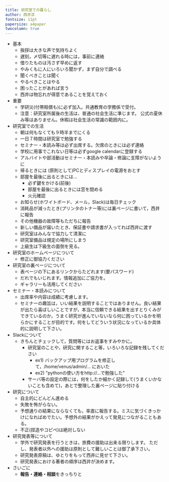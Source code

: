 ```yaml
---
title: 研究室での暮らし
author: 西井淳
fontsize: 11pt
papersize: a4paper
twocolumn: true
---
```


-   基本
    -   挨拶は大きな声で気持ちよく
    -   遅刻，〆切等に遅れる時には，事前に連絡
    -   借りたものは汚さず早めに返す
    -   やみくもに人にいろいろ聞かず，まず自分で調べる
    -   聞くべきことは聞く
    -   やるべきことはやる
    -   困ったことがあれば言う
    -   西井は物忘れが得意であることを覚えておく
-   重要
    -   学研災(付帯賠償も)に必ず加入。共通教育の学務係で受付。
    -   注意：研究室所属後の生活は、普通の社会生活に準じます。
        公式の夏休み等はありません。休暇は社会生活の常識の範囲内に。
-   研究室での生活
    -   朝は何もなくても９時半までにくる
    -   一日７時間は研究室で勉強する
    -   セミナー・本読み等は必ず出席する。欠席のときには必ず連絡
    -   学校に用事でこれない日等は必ずgoogle calendarに登録する
    -   アルバイトや部活動はセミナー・本読みや卒論・修論に支障がないように
    -   帰るときには (原則として)PCとディスプレイの電源をおとす
    -   部屋を最後に出るときには...
        -   必ず鍵をかける(前後)
        -   部屋を最後に出るときには窓を閉める
        -   火元確認
    -   お知らせ(ホワイトボード、メール，Slack)は毎日チェック
    -   消耗品が減ったとき(プリンタのトナー等)には裏ページに書いて，西井に報告
    -   その他機器の故障等もただちに報告
    -   新しい備品が届いたとき、保証書や請求書が入ってれば西井に渡す
    -   研究室はみんなで協力して清潔に
    -   研究室備品は規定の場所にしまう
    -   上級生は下級生の面倒を見る。
-   研究室のホームページについて
    -   修正に御協力ください
-   研究室の裏ページについて
    -   表ページの下にあるリンクからたどれます(要パスワード)
    -   だれでもいじれます。情報追加にご協力を。
    -   ギャラリーも活用してください
-   セミナー・本読みについて
    -   出席率や内容は成績に考慮します。
    -   セミナーの趣旨は，いい結果を説明することではありません。良い結果が出たら喜ばしいことですが，本当に信頼できる結果を出すとりくみができているのか，うまく研究が進んでいないなら何に困っているかを明らかにすることが目的です。何をしてどういう状況になっているか具体的に説明して下さい。
-   Slackについて
    -   きちんとチェックして，質問等にはお返事をすみやかに。
        -   研究室のことや，研究に関すること等，いろいろな記録を残してください
            -   ex1) バックアップ用プログラムを修正して，/home/venus/admin/...    においた
            -   ex2) "pythonの使い方をhttp://...で勉強した"
        -   サーバ等の設定の際には，何をしたか細かく記録して(うまくいかないことも含めて)，あとで整理した裏ページに貼り付ける
-   研究について
    -   自主的にどんどん進める
    -   失敗を怖がらない。
    -   予想通りの結果にならなくても，率直に報告する。ミスに気づくきっかけになればめでたい。予想外の結果がかえって発見につながることもある。
    -   不正(捏造やコピペ)は絶対しない
-   研究発表等について
    -   学外で研究発表を行うときは，旅費の援助は出来る限りします。
        ただし、発表者以外への援助は原則として難しいことは御了承下さい。
    -   研究発表原稿は、ゆとりをもって西井に見せて下さい。
    -   研究発表における著者の順序は西井が決めます。
- さいごに
    -   **報告・連絡・相談**をきっちりと